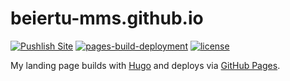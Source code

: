 # beiertu-mms.github.io

[![Pushlish Site](https://github.com/beiertu-mms/beiertu-mms.github.io/actions/workflows/publish.yaml/badge.svg)][publish-site]
[![pages-build-deployment](https://github.com/beiertu-mms/beiertu-mms.github.io/actions/workflows/pages/pages-build-deployment/badge.svg)][page-deployment]
[![license](https://img.shields.io/github/license/beiertu-mms/beiertu-mms.github.io)](./LICENSE)

My landing page builds with [Hugo][hugo] and deploys via [GitHub Pages][github-pages].

[publish-site]: https://github.com/beiertu-mms/beiertu-mms.github.io/actions/workflows/publish.yaml
[page-deployment]: https://github.com/beiertu-mms/beiertu-mms.github.io/actions/workflows/pages/pages-build-deployment
[hugo]: https://gohugo.io
[github-pages]: https://pages.github.com

